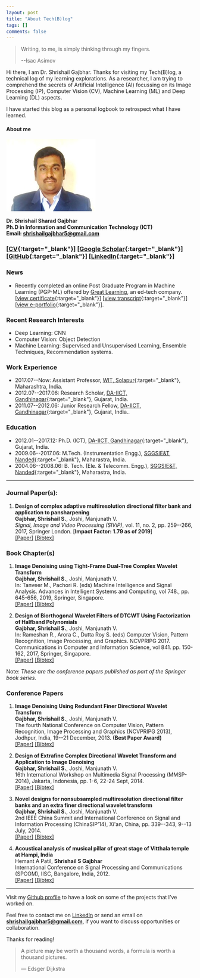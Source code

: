 ```yaml
---
layout: post
title: "About Tech(B)log"
tags: []
comments: false
---
```

> Writing, to me, is simply thinking through my fingers.
> 
> --Isac Asimov

Hi there, I am Dr. Shrishail Gajbhar. Thanks for visiting my Tech(B)log, a technical log of my learning explorations. As a researcher, I am trying to comprehend the secrets of Artificial Intelligence (AI) focussing on its Image Processing (IP), Computer Vision (CV), Machine Learning (ML) and Deep Learning (DL) aspects. 

I have started this blog as a personal logbook to retrospect what I have learned.

#### About me
[![](./assets/images/shri_240_194.jpg)](shri.jpg)

  
**Dr. Shrishail Sharad Gajbhar  
Ph.D in Information and Communication Technology (ICT)  
Email: <shrishailgajbhar5@gmail.com>**  

### \[[CV](CV_SSG.pdf){:target="_blank"}\] \[[Google Scholar](https://scholar.google.co.in/citations?user=ObE0HeYAAAAJ&hl=en){:target="_blank"}\] \[[GitHub](https://github.com/ShrishailSGajbhar){:target="_blank"}\] \[[LinkedIn](https://www.linkedin.com/in/shrishailgajbhar){:target="_blank"}\]

### News

* Recently completed an online Post Graduate Program in Machine Learning (PGP-ML) offered by [Great Learning](https://www.greatlearning.in/pg-program-machine-learning-course), an ed-tech company. [[view certificate](https://olympus1.greatlearning.in/certificate/RLYZBOCW){:target="_blank"}] [[view transcript](https://olympus1.greatlearning.in/transcript/RQWDHIVF){:target="_blank"}]  [[view e-portfolio](https://eportfolio.greatlearning.in/dr--shrishail-sharad-gajbhar){:target="_blank"}].

### Recent Research Interests

*	Deep Learning: CNN
*   Computer Vision: Object Detection
*   Machine Learning: Supervised and Unsupervised Learning, Ensemble Techniques, Recommendation systems.

### Work Experience

*   2017.07--Now: Assistant Professor, [WIT, Solapur](https://www.witsolapur.org/){:target="_blank"}, Maharashtra, India.
*   2012.07--2017.06: Research Scholar, [DA-IICT, Gandhinagar](https://www.daiict.ac.in/){:target="_blank"}, Gujarat, India.
*   2011.07--2012.06: Junior Research Fellow, [DA-IICT, Gandhinagar](https://www.daiict.ac.in/){:target="_blank"}, Gujarat, India..

### Education

*   2012.01--2017.12: Ph.D. (ICT), [DA-IICT, Gandhinagar](https://www.daiict.ac.in/){:target="_blank"}, Gujarat, India.
*   2009.06--2017.06: M.Tech. (Instrumentation Engg.), [SGGSIE&T, Nanded](https://sggs.ac.in/){:target="_blank"}, Maharastra, India.
*   2004.06--2008.06: B. Tech. (Ele. & Telecomm. Engg.), [SGGSIE&T, Nanded](https://sggs.ac.in/){:target="_blank"}, Maharastra, India.

---

### Journal Paper(s):

1. **Design of complex adaptive multiresolution directional filter bank and application to pansharpening**  
**Gajbhar, Shrishail S.**,  Joshi, Manjunath V.     
*Signal, Image and Video Processing (SIViP)*, vol. 11, no. 2, pp. 259--266, 2017, Springer London. [**Impact Factor: 1.79 as of 2019**]                
[\[Paper\]](https://link.springer.com/article/10.1007/s11760-016-0931-4) [\[Bibtex\]](./bibtex/2017SIVIP.html)

  
### Book Chapter(s)

1. **Image Denoising using Tight-Frame Dual-Tree Complex Wavelet Transform**  
**Gajbhar, Shrishail S.**,  Joshi, Manjunath V.  
In: Tanveer M., Pachori R. (eds) Machine Intelligence and Signal Analysis. Advances in Intelligent Systems and Computing, vol 748., pp. 645-656, 2019, Springer, Singapore.   
[\[Paper\]](https://link.springer.com/chapter/10.1007/978-981-13-0923-6_55) [\[Bibtex\]](./bibtex/2019MISA.html)  

1. **Design of Biorthogonal Wavelet Filters of DTCWT Using Factorization of Halfband Polynomials**  
**Gajbhar, Shrishail S.**, Joshi, Manjunath V.  
In: Rameshan R., Arora C., Dutta Roy S. (eds) Computer Vision, Pattern Recognition, Image Processing, and Graphics. NCVPRIPG 2017. Communications in Computer and Information Science, vol 841.  pp. 150-162, 2017, Springer, Singapore.  
[\[Paper\]](https://link.springer.com/chapter/10.1007/978-981-13-0020-2_14) [\[Bibtex\]](./bibtex/2017NCV.html)

Note: *These are the conference papers published as part of the Springer book series.*
### Conference Papers
1. **Image Denoising Using Redundant Finer Directional Wavelet Transform**  
**Gajbhar, Shrishail S.**,  Joshi, Manjunath V.  
The fourth National Conference on Computer Vision, Pattern Recognition, Image Processing and Graphics (NCVPRIPG 2013), Jodhpur, India, 19--21 December, 2013. **(Best Paper Award)**  
[\[Paper\]](https://ieeexplore.ieee.org/abstract/document/6776251) [\[Bibtex\]](./bibtex/2013NCV.html)

1. **Design of Extrafine Complex Directional Wavelet Transform and Application to Image Denoising**  
**Gajbhar, Shrishail S.**,  Joshi, Manjunath V.  
16th International Workshop on Multimedia Signal Processing (MMSP-2014), Jakarta, Indonesia, pp. 1-6, 22-24 Sept, 2014.    
[\[Paper\]](https://ieeexplore.ieee.org/abstract/document/6958794) [\[Bibtex\]](./bibtex/2014MMSP.html)

1. **Novel designs for nonsubsampled multiresolution directional filter banks and an extra finer directional wavelet transform**  
**Gajbhar, Shrishail S.**,  Joshi, Manjunath V.  
2nd IEEE China Summit and International Conference on Signal and Information Processing (ChinaSIP’14), Xi'an, China, pp. 339--343, 9--13 July, 2014.  
[\[Paper\]](https://ieeexplore.ieee.org/abstract/document/6290213) [\[Bibtex\]](./bibtex/2014CSIP.html)  


1. **Acoustical analysis of musical pillar of great stage of Vitthala temple at Hampi, India**  
Hemant A Patil, **Shrishail S Gajbhar**  
International Conference on Signal Processing and Communications (SPCOM), IISC, Bangalore, India, 2012.  
[\[Paper\]](https://ieeexplore.ieee.org/abstract/document/6290213) [\[Bibtex\]](./bibtex/2012SPCOM.html)  

---

Visit my  [Github profile](https://github.com/ShrishailSGajbhar?tab=repositories) to have a look on some of the projects that I’ve worked on.

Feel free to contact me on [LinkedIn](www.linkedin.com/in/dr-shrishail-gajbhar-55938039) or send an email on **shrishailgajbhar5@gmail.com**, if you want to discuss opportunities or collaboration.

Thanks for reading!

> A picture may be worth a thousand words, a formula is worth a thousand pictures.
> 
> — Edsger Dijkstra  


